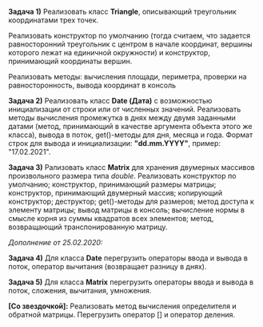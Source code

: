 **Задача 1)** Реализовать класс **Triangle**, описывающий треугольник координатами трех точек. 

Реализовать конструктор по умолчанию (тогда считаем, что задается равносторонний треугольник с центром в начале координат, вершины которого лежат на единичной окружности) и конструктор, принимающий координаты вершин.

Реализовать методы: вычисления площади, периметра, проверки на равносторонность, вывода координат в консоль

**Задача 2)** Реализовать класс **Date (Дата)** с возможностью инициализации от строки или от численных значений. Реализовать методы вычисления промежутка в днях между двумя заданными датами (метод, принимающий в качестве аргумента объекта этого же класса), вывода в поток, get()-методы для дня, месяца и года. Формат строк для вывода и инициализации: **"dd.mm.YYYY"**, пример: "17.02.2021".

**Задача 3)** Рализовать класс **Matrix** для хранения двумерных массивов произвольного размера типа *double*. Реализовать конструктор по умолчанию; конструктор, принимающий размеры матрицы; конструктор, принимающий двумерный массив; копирующий конструктор; деструктор; get()-методы для размеров; метод доступа к элементу матрицы; вывод матрицы в консоль; вычисление нормы в смысле корня из суммы квадратов всех элементов; метод, возвращающий транспонированную матрицу.

*Дополнение от 25.02.2020:*

**Задача 4)** Для класса **Date** перегрузить операторы ввода и вывода в поток, оператор вычитания (возвращает разницу в днях).

**Задача 5)** Для класса **Matrix** перегрузить операторы ввода и вывода в поток, сложения, вычитания, умножения.

**[Со звездочкой]:** Реализовать метод вычисления определителя и обратной матрицы. Перегрузить оператор [] и оператор деления.
